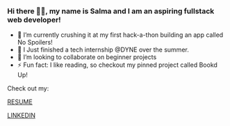 <!--
[![MasterHead](https://i.pinimg.com/originals/e0/30/16/e030160be5376609c9fc10c3837fa18a.gif)]
-->


### Hi there 👋🏾, my name is Salma and I am an aspiring fullstack web developer!
- 🔭 I’m currently crushing it at my first hack-a-thon building an app called No Spoilers!
- 🌱 I Just finished a tech internship @DYNE over the summer.
- 👯 I’m looking to collaborate on beginner projects
- ⚡ Fun fact: I like reading, so checkout my pinned project called Bookd Up!

Check out my:  

[RESUME](https://github.com/salmy101/Resume/blob/main/SalmaIbrahim.pdf)

[LINKEDIN](https://www.linkedin.com/in/salma-ibrahim-a1275817a/)

<!--
**salmy101/salmy101** is a ✨ _special_ ✨ repository because its `README.md` (this file) appears on your GitHub profile.
Here are some ideas to get you started:
- 🔭 I’m currently working on my portfolio!
- 🌱 I’m currently reviewing JS/HTML/CSS basics with mini projects.
- 👯 I’m looking to collaborate on projects
- 📫 How to reach me: https://www.linkedin.com/in/salma-ibrahim-a1275817a/
- ⚡ Fun fact: I like reading, so checkout my pinned project called Bookd Up!
-->
